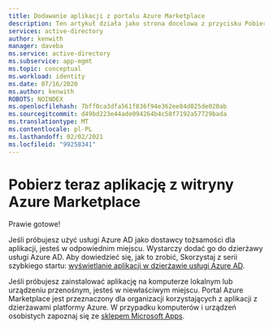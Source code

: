 ```yaml
---
title: Dodawanie aplikacji z portalu Azure Marketplace
description: Ten artykuł działa jako strona docelowa z przycisku Pobierz teraz w portalu Azure Marketplace.
services: active-directory
author: kenwith
manager: daveba
ms.service: active-directory
ms.subservice: app-mgmt
ms.topic: conceptual
ms.workload: identity
ms.date: 07/16/2020
ms.author: kenwith
ROBOTS: NOINDEX
ms.openlocfilehash: 7bff0ca3dfa561f836f94e362ee84d025de020ab
ms.sourcegitcommit: d49bd223e44ade094264b4c58f7192a57729bada
ms.translationtype: MT
ms.contentlocale: pl-PL
ms.lasthandoff: 02/02/2021
ms.locfileid: "99258341"
---
```

# <a name="get-it-now---add-an-app-from-the-azure-marketplace"></a>Pobierz teraz aplikację z witryny Azure Marketplace

Prawie gotowe! 

Jeśli próbujesz użyć usługi Azure AD jako dostawcy tożsamości dla aplikacji, jesteś w odpowiednim miejscu. Wystarczy dodać go do dzierżawy usługi Azure AD. Aby dowiedzieć się, jak to zrobić, Skorzystaj z serii szybkiego startu: [wyświetlanie aplikacji w dzierżawie usługi Azure AD](view-applications-portal.md).

Jeśli próbujesz zainstalować aplikację na komputerze lokalnym lub urządzeniu przenośnym, jesteś w niewłaściwym miejscu. Portal Azure Marketplace jest przeznaczony dla organizacji korzystających z aplikacji z dzierżawami platformy Azure. W przypadku komputerów i urządzeń osobistych zapoznaj się ze [sklepem Microsoft Apps](https://www.microsoft.com/store/apps).

